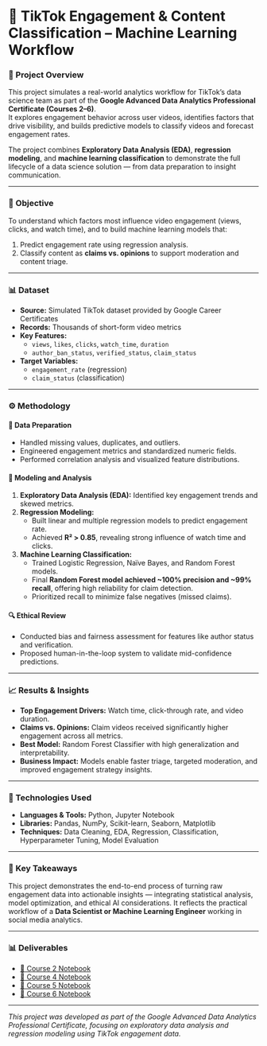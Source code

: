 # 📱 TikTok Engagement & Content Classification – Machine Learning Workflow

### 🧠 Project Overview
This project simulates a real-world analytics workflow for TikTok’s data science team as part of the **Google Advanced Data Analytics Professional Certificate (Courses 2–6)**.  
It explores engagement behavior across user videos, identifies factors that drive visibility, and builds predictive models to classify videos and forecast engagement rates.

The project combines **Exploratory Data Analysis (EDA)**, **regression modeling**, and **machine learning classification** to demonstrate the full lifecycle of a data science solution — from data preparation to insight communication.

---

### 🎯 Objective
To understand which factors most influence video engagement (views, clicks, and watch time), and to build machine learning models that:
1. Predict engagement rate using regression analysis.  
2. Classify content as **claims vs. opinions** to support moderation and content triage.

---

### 📊 Dataset
- **Source:** Simulated TikTok dataset provided by Google Career Certificates  
- **Records:** Thousands of short-form video metrics  
- **Key Features:**  
  - `views`, `likes`, `clicks`, `watch_time`, `duration`  
  - `author_ban_status`, `verified_status`, `claim_status`  
- **Target Variables:**  
  - `engagement_rate` (regression)  
  - `claim_status` (classification)

---

### ⚙️ Methodology
#### 🧩 Data Preparation
- Handled missing values, duplicates, and outliers.  
- Engineered engagement metrics and standardized numeric fields.  
- Performed correlation analysis and visualized feature distributions.  

#### 🧮 Modeling and Analysis
1. **Exploratory Data Analysis (EDA):** Identified key engagement trends and skewed metrics.  
2. **Regression Modeling:**  
   - Built linear and multiple regression models to predict engagement rate.  
   - Achieved **R² > 0.85**, revealing strong influence of watch time and clicks.  
3. **Machine Learning Classification:**  
   - Trained Logistic Regression, Naïve Bayes, and Random Forest models.  
   - Final **Random Forest model achieved ~100% precision and ~99% recall**, offering high reliability for claim detection.  
   - Prioritized recall to minimize false negatives (missed claims).  

#### 🔍 Ethical Review
- Conducted bias and fairness assessment for features like author status and verification.  
- Proposed human-in-the-loop system to validate mid-confidence predictions.  

---

### 📈 Results & Insights
- **Top Engagement Drivers:** Watch time, click-through rate, and video duration.  
- **Claims vs. Opinions:** Claim videos received significantly higher engagement across all metrics.  
- **Best Model:** Random Forest Classifier with high generalization and interpretability.  
- **Business Impact:** Models enable faster triage, targeted moderation, and improved engagement strategy insights.  

---

### 🧰 Technologies Used
- **Languages & Tools:** Python, Jupyter Notebook  
- **Libraries:** Pandas, NumPy, Scikit-learn, Seaborn, Matplotlib  
- **Techniques:** Data Cleaning, EDA, Regression, Classification, Hyperparameter Tuning, Model Evaluation  

---

### 💬 Key Takeaways
This project demonstrates the end-to-end process of turning raw engagement data into actionable insights — integrating statistical analysis, model optimization, and ethical AI considerations. It reflects the practical workflow of a **Data Scientist or Machine Learning Engineer** working in social media analytics.

---

### 📊 Deliverables
- [📓 Course 2 Notebook](./Activity_Course%202%20TikTok%20project%20lab.ipynb)  
- [📓 Course 4 Notebook](./Activity_Course%204%20TikTok%20project%20lab.ipynb)  
- [📓 Course 5 Notebook](./Activity_Course%205%20TikTok%20project%20lab.ipynb)  
- [📓 Course 6 Notebook](./Activity_Course%206%20TikTok%20project%20lab.ipynb)

---

_This project was developed as part of the Google Advanced Data Analytics Professional Certificate, focusing on exploratory data analysis and regression modeling using TikTok engagement data._
